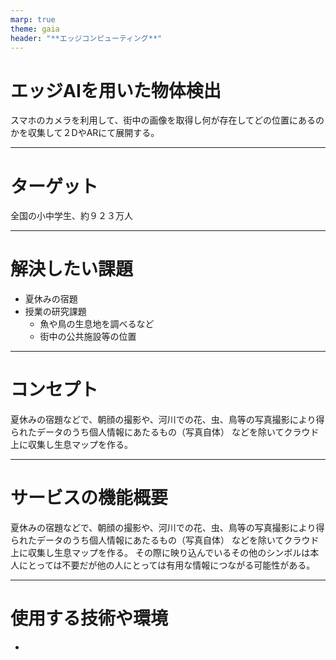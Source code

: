 ```yaml
---
marp: true
theme: gaia
header: "**エッジコンピューティング**"
---
```


# エッジAIを用いた物体検出

スマホのカメラを利用して、街中の画像を取得し何が存在してどの位置にあるのかを収集して２DやARにて展開する。

---
# ターゲット

全国の小中学生、約９２３万人

---
# 解決したい課題

* 夏休みの宿題
* 授業の研究課題
  *  魚や鳥の生息地を調べるなど
  *  街中の公共施設等の位置

---
# コンセプト

夏休みの宿題などで、朝顔の撮影や、河川での花、虫、鳥等の写真撮影により得られたデータのうち個人情報にあたるもの（写真自体）
などを除いてクラウド上に収集し生息マップを作る。


---
# サービスの機能概要

夏休みの宿題などで、朝顔の撮影や、河川での花、虫、鳥等の写真撮影により得られたデータのうち個人情報にあたるもの（写真自体）
などを除いてクラウド上に収集し生息マップを作る。
その際に映り込んでいるその他のシンボルは本人にとっては不要だが他の人にとっては有用な情報につながる可能性がある。

---
# 使用する技術や環境

* 


